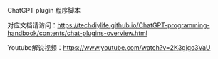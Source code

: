 ChatGPT plugin 程序脚本

对应文档请访问：https://techdiylife.github.io/ChatGPT-programming-handbook/contents/chat-plugins-overview.html

Youtube解说视频：https://www.youtube.com/watch?v=2K3gigc3VaU
